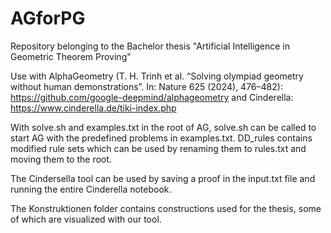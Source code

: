 # AGforPG
Repository belonging to the Bachelor thesis "Artificial Intelligence in Geometric Theorem Proving"

Use with AlphaGeometry (T. H. Trinh et al. “Solving olympiad geometry without human demonstrations”. In: Nature 625
(2024), 476–482): https://github.com/google-deepmind/alphageometry
and Cinderella: https://www.cinderella.de/tiki-index.php

With solve.sh and examples.txt in the root of AG, solve.sh can be called to start AG with the predefined problems in examples.txt. DD_rules contains modified rule sets which can be used by renaming them to rules.txt and moving them to the root. 

The Cindersella tool can be used by saving a proof in the input.txt file and running the entire Cinderella notebook.

The Konstruktionen folder contains constructions used for the thesis, some of which are visualized with our tool.
